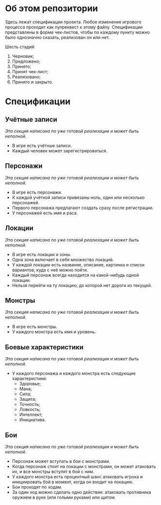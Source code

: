 # Об этом репозитории

Здесь лежат спецификации проекта. Любое изменение игрового процесса проходит как пулреквест к этому файлу. Спецификации представлены в форме чек-листов, чтобы по каждому пункту можно было однозначно сказать, реализован он или нет.

Шесть стадий:

1. Черновик;
2. Предложено;
3. Принято;
4. Принят чек-лист;
5. Реализовано;
6. Принято и закрыто.


# Спецификации


## Учётные записи

_Эта секция написана по уже готовой реализации и может быть неполной._

* В игре есть учётные записи.
* Каждый человек может зарегистрироваться.


## Персонажи

_Эта секция написана по уже готовой реализации и может быть неполной._

* В игре есть персонажи.
* К каждой учётной записи привязаны ноль, один или несколько персонажей.
* Первого персонажа предлагают создать сразу после регистрации.
* У персонажей есть имя и раса.


## Локации

_Эта секция написана по уже готовой реализации и может быть неполной._

* В игре есть локации и зоны.
* Одна зона включает в себя множество локаций.
* У каждой локации есть название, описание, картинка и список вариантов, куда с неё можно пойти.
* Каждый персонаж всегда находится на какой-нибудь одной локации.
* Нельзя перейти на ту локацию, до которой нет дороги из текущей.


## Монстры

_Эта секция написана по уже готовой реализации и может быть неполной._

* В игре есть монстры.
* У каждого монстра есть имя и уровень.


## Боевые характеристики

_Эта секция написана по уже готовой реализации и может быть неполной._

* У каждого персонажа и каждого монстра есть следующие характеристики:
  * Здоровье;
  * Мана;
  * Сила;
  * Защита;
  * Точность;
  * Ловкость;
  * Интеллект;
  * Инициатива.


## Бои

_Эта секция написана по уже готовой реализации и может быть неполной._

* Персонаж может вступать в бои с монстрами.
* Когда персонаж стоит на локации с монстрами, он может атаковать их, и все монстры вступят в бой с ним.
* У каждого монстра есть процентный шанс атаковать игрока и инициировать бой в момент, когда он входит на локацию.
* Бои проходят по ходам.
* За один ход можно сделать одно действие: атаковать противника оружием в руке (или голыми руками) или щитом.
